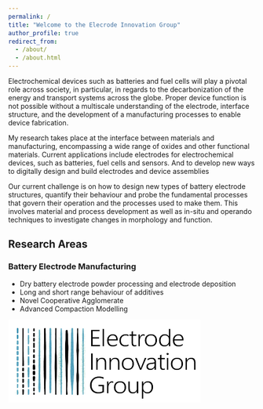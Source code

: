 ```yaml
---
permalink: /
title: "Welcome to the Elecrode Innovation Group"
author_profile: true
redirect_from: 
  - /about/
  - /about.html
---
```


Electrochemical devices such as batteries and fuel cells will play a pivotal role across society, in particular, in regards to the decarbonization of the energy and transport systems across the globe. Proper device function is not possible without a multiscale understanding of the electrode, interface structure, and the development of a manufacturing processes to enable device fabrication.

My research takes place at the interface between materials and manufacturing, encompassing a wide range of oxides and other functional materials. Current applications include electrodes for electrochemical devices, such as batteries, fuel cells and sensors. And to develop new ways to digitally design and build electrodes and device assemblies

Our current challenge is on how to design new types of battery electrode structures, quantify their behaviour and probe the fundamental processes that govern their operation and the processes used to make them. This involves material and process development as well as in-situ and operando techniques to investigate changes in morphology and function.

<h2>Research Areas</h2>
<h3>Battery Electrode Manufacturing</h3>
<ul>
  <li>Dry battery electrode powder processing and electrode deposition</li>
  <li>Long and short range behaviour of additives</li>
  <li>Novel Cooperative Agglomerate</li>
  <li>Advanced Compaction Modelling</li>
</ul>

![Alt text](/images/Logo/EIG_black.png "a title")
